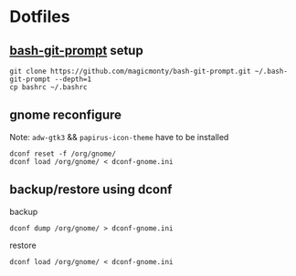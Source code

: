 # Dotfiles

## [bash-git-prompt](https://github.com/magicmonty/bash-git-prompt) setup

```
git clone https://github.com/magicmonty/bash-git-prompt.git ~/.bash-git-prompt --depth=1
cp bashrc ~/.bashrc
```

## gnome reconfigure
Note: `adw-gtk3` && `papirus-icon-theme` have to be installed

```
dconf reset -f /org/gnome/
dconf load /org/gnome/ < dconf-gnome.ini
```

## backup/restore using dconf

backup
```
dconf dump /org/gnome/ > dconf-gnome.ini
```

restore
```
dconf load /org/gnome/ < dconf-gnome.ini
```

